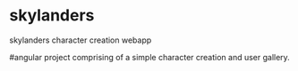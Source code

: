 
# skylanders
skylanders character creation webapp

#angular project comprising of a simple character creation and user gallery.